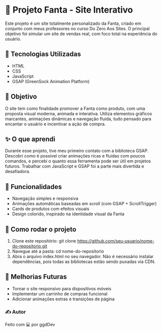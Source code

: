 # 🌟 Projeto Fanta - Site Interativo

Este projeto é um site totalmente personalizado da Fanta, criado em conjunto com meus professores no curso Do Zero Aos Sites. O principal objetivo foi simular um site de vendas real, com foco total na experiência do usuário.


## 🚀 Tecnologias Utilizadas
- HTML
- CSS
- JavaScript
- GSAP (GreenSock Animation Platform)


## 🎯 Objetivo

O site tem como finalidade promover a Fanta como produto, com uma proposta visual moderna, animada e interativa. Utiliza elementos gráficos marcantes, animações dinâmicas e navegação fluida, tudo pensado para encantar o usuário e incentivar a ação de compra.


## ✨ O que aprendi

Durante esse projeto, tive meu primeiro contato com a biblioteca GSAP. Descobri como é possível criar animações ricas e fluidas com poucos comandos, e percebi o quanto essa ferramenta pode ser útil em projetos futuros. Trabalhar com JavaScript e GSAP foi a parte mais divertida e desafiadora.


## 🧩 Funcionalidades
- Navegação simples e responsiva
- Animações automáticas baseadas em scroll (com GSAP + ScrollTrigger)
- Cards de produtos com efeitos visuais
- Design colorido, inspirado na identidade visual da Fanta


## 📁 Como rodar o projeto
1. Clone este repositório:
 git clone https://github.com/seu-usuario/nome-do-repositorio.git
2. Navegue até a pasta:
 cd nome-do-repositorio
3. Abra o arquivo index.html no seu navegador.
Não é necessário instalar dependências, pois todas as bibliotecas estão sendo puxadas via CDN.


## 🔧 Melhorias Futuras
- Tornar o site responsivo para dispositivos móveis
- Implementar um carrinho de compras funcional
- Adicionar animações extras e transições de página


### ✍️ Autor
Feito com 💻 por ggdDev
